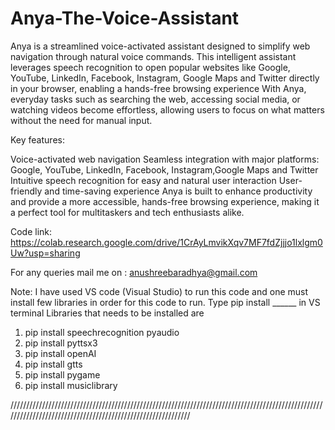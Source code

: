 # Anya-The-Voice-Assistant
Anya is a streamlined voice-activated assistant designed to simplify web navigation through natural voice commands. This intelligent assistant leverages speech recognition to open popular websites like Google, YouTube, LinkedIn, Facebook, Instagram, Google Maps and Twitter directly in your browser, enabling a hands-free browsing experience
With Anya, everyday tasks such as searching the web, accessing social media, or watching videos become effortless, allowing users to focus on what matters without the need for manual input.

Key features:

Voice-activated web navigation
Seamless integration with major platforms: Google, YouTube, LinkedIn, Facebook, Instagram,Google Maps and Twitter
Intuitive speech recognition for easy and natural user interaction
User-friendly and time-saving experience
Anya is built to enhance productivity and provide a more accessible, hands-free browsing experience, making it a perfect tool for multitaskers and tech enthusiasts alike.

Code link: https://colab.research.google.com/drive/1CrAyLmvikXqv7MF7fdZjjjo1lxlgm0Uw?usp=sharing


For any queries mail me on : anushreebaradhya@gmail.com

Note:
I have used VS code (Visual Studio) to run this code and one must install few libraries in order for this code to run.
Type pip install ______ in  VS terminal
Libraries that needs to be installed are
1. pip install speechrecognition pyaudio
2. pip install pyttsx3
3. pip install openAI
4. pip install gtts
5. pip install pygame
6. pip install musiclibrary

////////////////////////////////////////////////////////////////////////////////////////////////////////////////////////////////////////////////////////////


  
